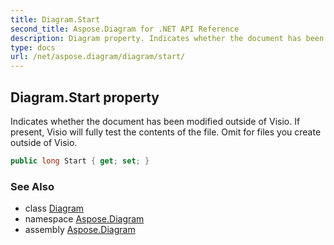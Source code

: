 ```yaml
---
title: Diagram.Start
second_title: Aspose.Diagram for .NET API Reference
description: Diagram property. Indicates whether the document has been modified outside of Visio. If present Visio will fully test the contents of the file. Omit for files you create outside of Visio
type: docs
url: /net/aspose.diagram/diagram/start/
---
```

## Diagram.Start property

Indicates whether the document has been modified outside of Visio. If present, Visio will fully test the contents of the file. Omit for files you create outside of Visio.

```csharp
public long Start { get; set; }
```

### See Also

* class [Diagram](../)
* namespace [Aspose.Diagram](../../diagram/)
* assembly [Aspose.Diagram](../../../)


